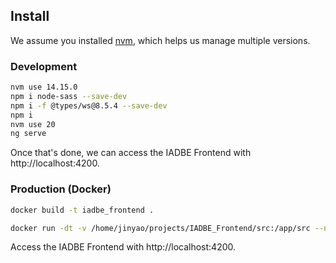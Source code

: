 ## Install
We assume you installed [nvm](https://github.com/nvm-sh/nvm), which helps us manage multiple versions.
### Development

```bash
nvm use 14.15.0
npm i node-sass --save-dev
npm i -f @types/ws@8.5.4 --save-dev
npm i
nvm use 20
ng serve
```

Once that's done, we can access the IADBE Frontend with http://localhost:4200.


### Production (Docker)

```bash
docker build -t iadbe_frontend .

docker run -dt -v /home/jinyao/projects/IADBE_Frontend/src:/app/src --name iadbe_frontend -p 4200:4200 iadbe_frontend

```

Access the IADBE Frontend with http://localhost:4200.
